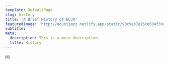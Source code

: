 ```yaml
---
template: DefaultPage
slug: history
title: 'A Brief History of EUJO'
featuredImage: 'http://edunijazz.netlify.app/static/98c9eb7e15ce504f30a1c1176b4d78fd/a296c/history.jpg'
subtitle: ''
meta:
  description: This is a meta description.
  title: History
---
```


Hi
